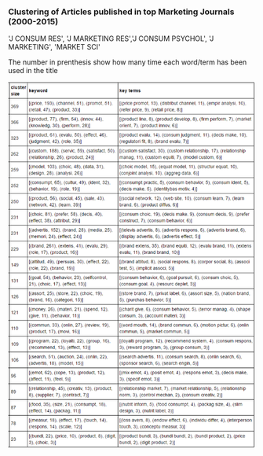 ### Clustering of Articles published in top Marketing Journals (2000-2015)
'J CONSUM RES', 'J MARKETING RES','J CONSUM PSYCHOL', 'J MARKETING', 'MARKET SCI'

The number in prenthesis show how many time each word/term has been used in the title

![GitHub Logo](marketing_example/marketing.png)


